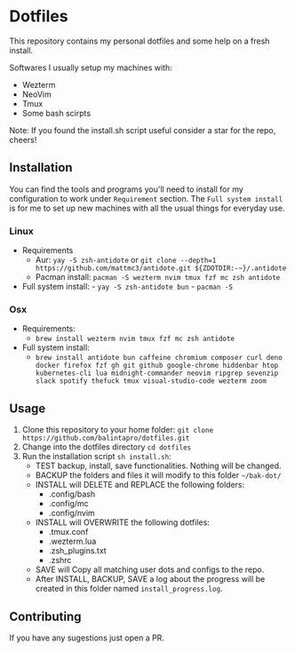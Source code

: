 # Dotfiles

This repository contains my personal dotfiles and some help on a fresh install.

Softwares I usually setup my machines with:

- Wezterm
- NeoVim
- Tmux
- Some bash scirpts

Note: If you found the install.sh script useful consider a star for the repo, cheers!

## Installation

You can find the tools and programs you'll need to install for my configuration to work under `Requirement` section.
The `Full system install` is for me to set up new machines with all the usual things for everyday use.

### Linux

- Requirements
  - Aur: `yay -S zsh-antidote` or `git clone --depth=1 https://github.com/mattmc3/antidote.git ${ZDOTDIR:-~}/.antidote`
  - Pacman install: `pacman -S wezterm nvim tmux fzf mc zsh antidote`
- Full system install: - `yay -S zsh-antidote bun` - `pacman -S`

### Osx

- Requirements:
  - `brew install wezterm nvim tmux fzf mc zsh antidote`
- Full system install:
  - `brew install
         antidote
         bun
         caffeine
         chromium
         composer
         curl
         deno
         docker
         firefox
         fzf
         gh
         git
         github
         google-chrome
         hiddenbar
         htop
         kubernetes-cli
         lua
         midnight-commander
         neovim
         ripgrep
         sevenzip
         slack
         spotify
         thefuck
         tmux
         visual-studio-code
         wezterm
         zoom
`

## Usage

1. Clone this repository to your home folder: `git clone https://github.com/balintapro/dotfiles.git`
2. Change into the dotfiles directory `cd dotfiles`
3. Run the installation script `sh install.sh`:
    - TEST backup, install, save functionalities. Nothing will be changed.
    - BACKUP the folders and files it will modify to this folder `~/bak-dot/`
    - INSTALL will DELETE and REPLACE the following folders:
      - .config/bash
      - .config/mc
      - .config/nvim
    - INSTALL will OVERWRITE the following dotfiles:
      - .tmux.conf
      - .wezterm.lua
      - .zsh_plugins.txt
      - .zshrc
    - SAVE will Copy all matching user dots and configs to the repo.
    - After INSTALL, BACKUP, SAVE a log about the progress will be created in this folder named `install_progress.log`.

## Contributing

If you have any sugestions just open a PR.
